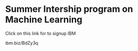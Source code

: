 # Summer Intership program on Machine Learning


Click on this link for to signup IBM

ibm.biz/BdZy3q 
